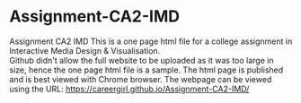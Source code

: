 # Assignment-CA2-IMD
Assignment CA2 IMD
This is a one page html file for a college assignment in Interactive Media Design & Visualisation.  
Github didn't allow the full website to be uploaded as it was too large in size, hence the one page html file is a sample.
The html page is published and is best viewed with Chrome browser.
The webpage can be viewed using the URL: https://careergirl.github.io/Assignment-CA2-IMD/ 

